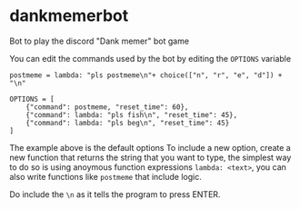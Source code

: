 # dankmemerbot
Bot to play the discord "Dank memer" bot game

You can edit the commands used by the bot by editing the `OPTIONS` variable
```
postmeme = lambda: "pls postmeme\n"+ choice(["n", "r", "e", "d"]) + "\n"

OPTIONS = [
    {"command": postmeme, "reset_time": 60},
    {"command": lambda: "pls fish\n", "reset_time": 45},
    {"command": lambda: "pls beg\n", "reset_time": 45}
]
```
The example above is the default options
To include a new option, create a new function that returns the string that you want to type, the simplest way to do so is using anoymous function expressions `lambda: <text>`, you can also write functions like `postmeme` that include logic.

Do include the `\n` as it tells the program to press ENTER.
